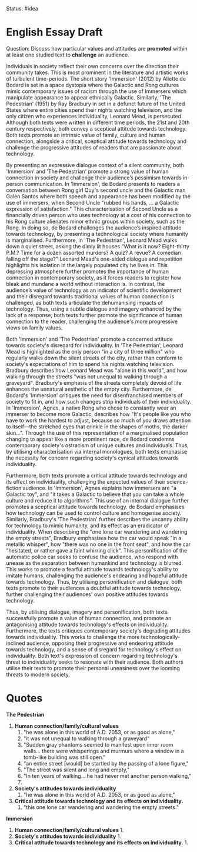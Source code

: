 Status: #idea

# English Essay Draft

Question: Discuss how particular values and attitudes are **promoted** within at least one studied text to **challenge** an audience.

Individuals in society reflect their own concerns over the direction their community takes. This is most prominent in the literature and artistic works of turbulent time-periods. The short story 'Immersion' (2012) by Aliette de Bodard is set in a space dystopia where the Galactic and Rong cultures mimic contemporary issues of racism through the use of Immersers which manipulate appearance to appear ethnically Galactic. Similarly, 'The Pedestrian' (1951) by Ray Bradbury in set in a defunct future of the United States where entire cities spend their nights watching television, and the only citizen who experiences individuality, Leonard Mead, is persecuted. Although both texts were written in different time periods, the 21st and 20th century respectively, both convey a sceptical attitude towards technology. Both texts promote an intrinsic value of family, culture and human connection, alongside a critical, sceptical attitude towards technology and challenge the progressive attitudes of readers that are passionate about technology.

By presenting an expressive dialogue context of a silent community, both 'Immersion' and 'The Pedestrian' promote a strong value of human connection in society and challenge their audience’s pessimism towards in-person communication. In 'Immersion', de Bodard presents to readers a conversation between Rong girl Quy's second uncle and the Galactic man Galen Santos where both speech and appearance has been modified by the use of immersers, when Second Uncle "rubbed his hands, … a Galactic expression of satisfaction." This characterisation of Second Uncle as a financially driven person who uses technology at a cost of his connection to his Rong culture alienates minor ethnic groups within society, such as the Rong. In doing so, de Bodard challenges the audience’s inspired attitude towards technology, by presenting a technological society where humanity is marginalised. Furthermore, in 'The Pedestrian', Leonard Mead walks down a quiet street, asking the dimly lit houses "What is it now? Eight-thirty P.M.? Time for a dozen assorted murders? A quiz? A revue? A comedian falling off the stage?" Leonard Mead's one-sided dialogue and repetition highlights his isolation in the largely populated city he lives in. This depressing atmosphere further promotes the importance of human connection in contemporary society, as it forces readers to register how bleak and mundane a world without interaction is. In contrast, the audience’s value of technology as an indicator of scientific development and their disregard towards traditional values of human connection is challenged, as both texts articulate the dehumanising impacts of technology. Thus, using a subtle dialogue and imagery enhanced by the lack of a response, both texts further promote the significance of human connection to the reader, challenging the audience's more progressive views on family values.

Both 'Immersion' and 'The Pedestrian' promote a concerned attitude towards society's disregard for individuality. In 'The Pedestrian', Leonard Mead is highlighted as the only person "in a city of three million" who regularly walks down the silent streets of the city, rather than conform to society's expectations of him to spend his nights watching television. Bradbury describes how Leonard Mead was "alone in this world", and how walking through the streets "was not unequal to walking through a graveyard". Bradbury's emphasis of the streets completely devoid of life enhances the unnatural aesthetic of the empty city. Furthermore, de Bodard's 'Immersion' critiques the need for disenfranchised members of society to fit in, and how such changes strip individuals of their individuality. In 'Immersion', Agnes, a native Rong who chose to constantly wear an immerser to become more Galactic, describes how "It's people like you who have to work the hardest to adjust, because so much of you draws attention to itself—the stretched eyes that crinkle in the shapes of moths, the darker skin...". Through the use of this representation of a marginalised population changing to appear like a more prominent race, de Bodard condemns contemporary society's ostracism of unique cultures and individuals. Thus, by utilising characterisation via internal monologues, both texts emphasise the necessity for concern regarding society's cynical attitudes towards individuality.

Furthermore, both texts promote a critical attitude towards technology and its effect on individuality, challenging the expected values of their science-fiction audience. In 'Immersion', Agnes explains how immersers are "a Galactic toy", and "it takes a Galactic to believe that you can take a whole culture and reduce it to algorithms". This use of an internal dialogue further promotes a sceptical attitude towards technology. de Bodard emphasises how technology can be used to control culture and homogenise society. Similarly, Bradbury's 'The Pedestrian' further describes the uncanny ability for technology to mimic humanity, and its effect as an eradicator of individuality. When describing the "one lone car wandering and wandering the empty streets", Bradbury emphasises how the car would speak "in a metallic whisper", how "there was no one in the front seat", and how the car "hesitated, or rather gave a faint whirring click". This personification of the automatic police car seeks to confuse the audience, who respond with unease as the separation between humankind and technology is blurred. This works to promote a fearful attitude towards technology's ability to imitate humans, challenging the audience's endearing and hopeful attitude towards technology. Thus, by utilising personification and dialogue, both texts promote to their audiences a doubtful attitude towards technology, further challenging their audiences' own positive attitudes towards technology.

Thus, by utilising dialogue, imagery and personification, both texts successfully promote a value of human connection, and promote an antagonising attitude towards technology's effects on individuality. Furthermore, the texts critiques contemporary society's degrading attitudes towards individuality. This works to challenge the more technologically-inclined audience, opposing their progressive and endearing attitude towards technology, and a sense of disregard for technology's effect on individuality. Both text's expression of concern regarding technology's threat to individuality seeks to resonate with their audience. Both authors utilise their texts to promote their personal uneasiness over the looming threats to modern society.


# Quotes

**The Pedestrian**

1. **Human connection/family/cultural values**
	1. "he was alone in this world of A.D. 2053, or as good as alone,"
	2. "it was not unequal to walking through a graveyard"
	3. "Sudden gray phantoms seemed to manifest upon inner room walls... there were whisperings and murmurs where a window in a tomb-like building was still open."
	4. "an entire street [would] be startled by the passing of a lone figure,"
	5. "The street was silent and long and empty,"
	6. "In ten years of walking... he had never met another person walking,"
	7. 
2. **Society's attitudes towards individuality**
	1. "he was alone in this world of A.D. 2053, or as good as alone,"
3. **Critical attitude towards technology and its effects on individuality.**
	1. "this one lone car wandering and wandering the empty streets."

**Immersion**

1. **Human connection/family/cultural values**
	1. 
2. **Society's attitudes towards individuality**
	1. 
3. **Critical attitude towards technology and its effects on individuality.**
	1. 
